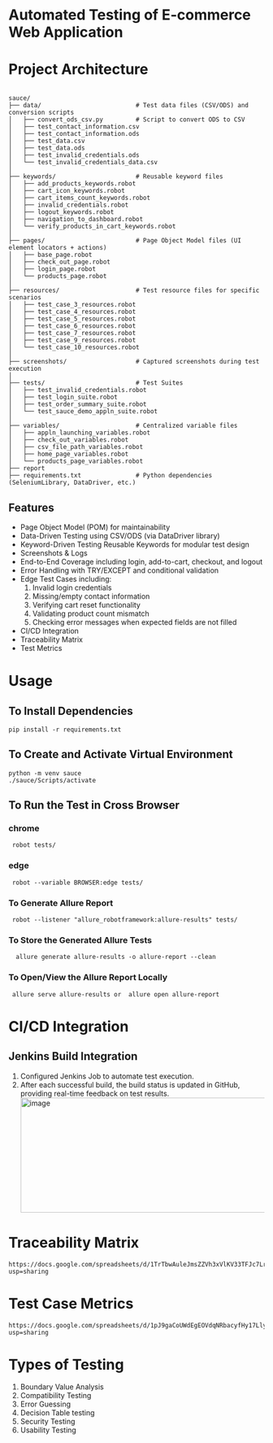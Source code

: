 # Automated Testing of E-commerce Web Application
# Project Architecture
<pre><code>
sauce/
├── data/                          # Test data files (CSV/ODS) and conversion scripts
│   ├── convert_ods_csv.py         # Script to convert ODS to CSV
│   ├── test_contact_information.csv
│   ├── test_contact_information.ods
│   ├── test_data.csv
│   ├── test_data.ods
│   ├── test_invalid_credentials.ods
│   └── test_invalid_credentials_data.csv
│
├── keywords/                      # Reusable keyword files
│   ├── add_products_keywords.robot
│   ├── cart_icon_keywords.robot
│   ├── cart_items_count_keywords.robot
│   ├── invalid_credentials.robot
│   ├── logout_keywords.robot
│   ├── navigation_to_dashboard.robot
│   └── verify_products_in_cart_keywords.robot
│
├── pages/                         # Page Object Model files (UI element locators + actions)
│   ├── base_page.robot
│   ├── check_out_page.robot
│   ├── login_page.robot
│   └── products_page.robot
│
├── resources/                     # Test resource files for specific scenarios
│   ├── test_case_3_resources.robot
│   ├── test_case_4_resources.robot
│   ├── test_case_5_resources.robot
│   ├── test_case_6_resources.robot
│   ├── test_case_7_resources.robot
│   ├── test_case_9_resources.robot
│   └── test_case_10_resources.robot
│
├── screenshots/                   # Captured screenshots during test execution
│
├── tests/                         # Test Suites
│   ├── test_invalid_credentials.robot
│   ├── test_login_suite.robot
│   ├── test_order_summary_suite.robot
│   └── test_sauce_demo_appln_suite.robot
│
├── variables/                     # Centralized variable files
│   ├── appln_launching_variables.robot
│   ├── check_out_variables.robot
│   ├── csv_file_path_variables.robot
│   ├── home_page_variables.robot
│   └── products_page_variables.robot
├── report
├── requirements.txt               # Python dependencies (SeleniumLibrary, DataDriver, etc.)
</code></pre>

## Features

* Page Object Model (POM) for maintainability
* Data-Driven Testing using CSV/ODS (via DataDriver library)
* Keyword-Driven Testing Reusable Keywords for modular test design
* Screenshots & Logs
* End-to-End Coverage including login, add-to-cart, checkout, and logout
* Error Handling with TRY/EXCEPT and conditional validation
* Edge Test Cases including:
  1. Invalid login credentials
  2. Missing/empty contact information
  3. Verifying cart reset functionality
  4. Validating product count mismatch
  5. Checking error messages when expected fields are not filled
* CI/CD Integration
* Traceability Matrix
* Test Metrics

# Usage
## To Install Dependencies
<pre><code>pip install -r requirements.txt</code></pre>
## To Create and Activate Virtual Environment
<pre><code>python -m venv sauce</code>
<code>./sauce/Scripts/activate</code></pre>
## To Run the Test in Cross Browser
### chrome
<pre><code> robot tests/ </code></pre>
### edge
<pre><code> robot --variable BROWSER:edge tests/ </code></pre>
### To Generate Allure Report
<pre><code> robot --listener "allure_robotframework:allure-results" tests/ </code></pre>
### To Store the Generated Allure Tests
<pre><code>  allure generate allure-results -o allure-report --clean </code></pre>
### To Open/View the Allure Report Locally
<pre><code> allure serve allure-results or  allure open allure-report </code></pre>

# CI/CD Integration
## Jenkins Build Integration
1. Configured Jenkins Job to automate test execution.
2. After each successful build, the build status is updated in GitHub, providing real-time feedback on test results.
   <img width="1609" height="226" alt="image" src="https://github.com/user-attachments/assets/45d1353b-b5d1-4a2a-be4a-06ddae8cf7ae" />

# Traceability Matrix
<pre><code>https://docs.google.com/spreadsheets/d/1TrTbwAuleJmsZZVh3xVlKV33TFJc7LrfRE9cWThmVqA/edit?usp=sharing</code></pre>

# Test Case Metrics
<pre><code>https://docs.google.com/spreadsheets/d/1pJ9gaCoUWdEgEOVdqNRbacyfHy17LlyeMiDbJX3BqLQ/edit?usp=sharing</code></pre>

# Types of Testing
1. Boundary Value Analysis
2. Compatibility Testing
3. Error Guessing
4. Decision Table testing
5. Security Testing
6. Usability Testing
